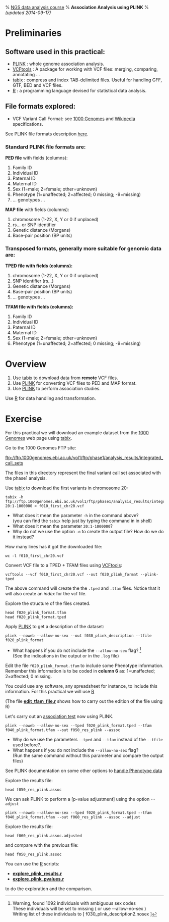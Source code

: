 % [NGS data analysis course](http://ngscourse.github.io/)
% __Association Analysis using PLINK__
% _(updated 2014-09-17)_

<!-- COMMON LINKS HERE -->

[plink]:http://pngu.mgh.harvard.edu/~purcell/plink/ "PLINK: whole genome association analysis"
[vcftools]: http://vcftools.sourceforge.net/ "VCFtools: A package for working with VCF files: merging, comparing, annotating ..."
[tabix]:http://samtools.sourceforge.net/tabix.shtml "tabix: compress and index TAB-delimited files. Useful for handling GFF, GTF, BED and VCF files"
[R]:http://www.r-project.org/ "The Project for Statistical Computing"

[vcf-format-1000ge]:http://www.1000genomes.org/wiki/Analysis/Variant%20Call%20Format/vcf-variant-call-format-version-41
[vcf-format-wikipedia]:http://en.wikipedia.org/wiki/Variant_Call_Format

[1000 genomes]:http://www.1000genomes.org/ "1000 Genomes Home Page"


Preliminaries
================================================================================


Software used in this practical:
--------------------------------

- [PLINK] : whole genome association analysis.
- [VCFtools] : A package for working with VCF files: merging, comparing, annotating ...
- [tabix] : compress and index TAB-delimited files. Useful for handling GFF, GTF, BED and VCF files.
- [R] : a programming language devised for statistical data analysis.

File formats explored:
----------------------

- VCF Variant Call Format: see [1000 Genomes][vcf-format-1000ge] and [Wikipedia][vcf-format-wikipedia] specifications.

See PLINK file formats description [here](http://pngu.mgh.harvard.edu/~purcell/plink/data.shtml#tr).


### Standard PLINK file formats are:

__PED file__ with fields (columns):

1. Family ID
2. Individual ID
3. Paternal ID
4. Maternal ID
5. Sex (1=male; 2=female; other=unknown)
6. Phenotype (1=unaffected; 2=affected; 0 missing; -9=missing)
7. ... genotypes ...


__MAP file__ with fields (columns):

1. chromosome (1-22, X, Y or 0 if unplaced)
2. rs... or SNP identifier
3. Genetic distance (Morgans)
4. Base-pair position (BP units)


### Transposed formats, generally more suitable for genomic data are:

__TPED file with fields (columns):__

1. chromosome (1-22, X, Y or 0 if unplaced)
2. SNP identifier (rs...)
3. Genetic distance (Morgans)
4. Base-pair position (BP units)
5. ...  genotypes ...

__TFAM file with fields (columns):__

1. Family ID
2. Individual ID
3. Paternal ID
4. Maternal ID
5. Sex (1=male; 2=female; other=unknown)
6. Phenotype (1=unaffected; 2=affected; 0 missing; -9=missing)


Overview
================================================================================

1. Use [tabix] to download data from __remote__ VCF files.
1. Use [PLINK] for converting VCF files to PED and MAP format.
1. Use [PLINK] to perform association studies.

Use [R] for data handling and transformation.


Exercise
================================================================================
	
<!-- new and clean data directory in the sandbox
    rm -r ../../../../sandbox/association_studies/
	mkdir ../../../../sandbox/association_studies/
	cd    ../../../../sandbox/association_studies/
-->

For this practical we will download an example dataset from the [1000 Genomes] web page using [tabix].

Go to the 1000 Genomes FTP site:

<ftp://ftp.1000genomes.ebi.ac.uk/vol1/ftp/phase1/analysis_results/integrated_call_sets>

The files in this directory represent the final variant call set associated with the phase1 analysis.



Use [tabix] to download the first variants in chromosome 20:

    tabix -h ftp://ftp.1000genomes.ebi.ac.uk/vol1/ftp/phase1/analysis_results/integrated_call_sets/ALL.chr20.integrated_phase1_v3.20101123.snps_indels_svs.genotypes.vcf.gz 20:1-1000000 > f010_first_chr20.vcf

- What does it mean the parameter `-h` in the command above? <!-- print / include also the header lines -->  
  (you can find the `tabix` help just by typing the command in in shell)
- What does it mean the parameter `20:1-1000000`? <!-- the range of positions to be downloaded -->
- Why do not we use the option `-o` to create the output file? How do we do it instead?  <!-- the option -o is not implemented; we use the redirection > instead -->


How many lines has it got the downloaded file:

    wc -l f010_first_chr20.vcf 


Convert VCF file to a TPED + TFAM files using [VCFtools]:
   
    vcftools --vcf f010_first_chr20.vcf --out f020_plink_format --plink-tped 

The above command will create the the `.tped` and `.tfam` files. Notice that it will also create an _index_ for the vcf file.

Explore the structure of the files created.

    head f020_plink_format.tfam
    head f020_plink_format.tped


Apply [PLINK] to get a description of the dataset:

    plink --noweb --allow-no-sex --out f030_plink_description --tfile f020_plink_format

- What happens if you do not include the `--allow-no-sex` flag? [^resp]  
  (See the indications in the output or in the `.log` file)


[^resp]:Warning, found 1092 individuals with ambiguous sex codes  
These individuals will be set to missing ( or use --allow-no-sex )  
Writing list of these individuals to [ f030_plink_description2.nosex ]


<!-- What information is in the file `.nosex`? -->

Edit the file `f020_plink_format.tfam` to include some Phenotype information. 
Remember this information is to be coded in __column 6__ as: 1=unaffected; 2=affected; 0 missing.

You could use any software, any spreadsheet for instance, to include this information. 
For this practical we will use [R]

(The file __[edit_tfam_file.r](edit_tfam_file.r)__ shows how to carry out the edition of the file using R)

<!--
    R CMD BATCH --vanilla ../../ngs-course.github.io/Course_Materials/association_studies/tutorial/edit_tfam_file.r
-->


Let's carry out an [association test](http://pngu.mgh.harvard.edu/~purcell/plink/anal.shtml#cc) now using PLINK.

    plink --noweb --allow-no-sex --tped f020_plink_format.tped --tfam f040_plink_format.tfam --out f050_res_plink --assoc

- Why do we use the parameters `--tped` and `--tfam` instead of the `--tfile` used before?.
- What happens if you do not include the `--allow-no-sex` flag?  
  (Run the same command without this parameter and compare the output files)
  <!-- all statistics are returned as missing NA because all individuals are excluded from the analysis as they do not have the sex information -->

<!-- without the --allow-no-sex
    plink --noweb --tped f020_plink_format.tped --tfam f040_plink_format.tfam --out f050_res_plink_NO_NO-SEX --assoc
-->

See PLINK documentation on some other options to [handle Phenotype data](http://pngu.mgh.harvard.edu/~purcell/plink/data.shtml#pheno)

Explore the results file: 

    head f050_res_plink.assoc


We can ask PLINK to perform a [p-value adjustment] using the option `--adjust`

    plink --noweb --allow-no-sex --tped f020_plink_format.tped --tfam f040_plink_format.tfam --out f060_res_plink --assoc --adjust

Explore the results file: 

    head f060_res_plink.assoc.adjusted

and compare with the previous file:

    head f050_res_plink.assoc


You can use the [R] scripts:

- __[explore_plink_results.r](explore_plink_results.r)__
- __[explore_plink_pvalues.r](explore_plink_pvalues.r)__

to do the exploration and the comparison.


<!--
    R CMD BATCH --vanilla ../../ngs-course.github.io/Course_Materials/association_studies/tutorial/explore_plink_results.r
    R CMD BATCH --vanilla ../../ngs-course.github.io/Course_Materials/association_studies/tutorial/explore_plink_pvalues.r
-->
